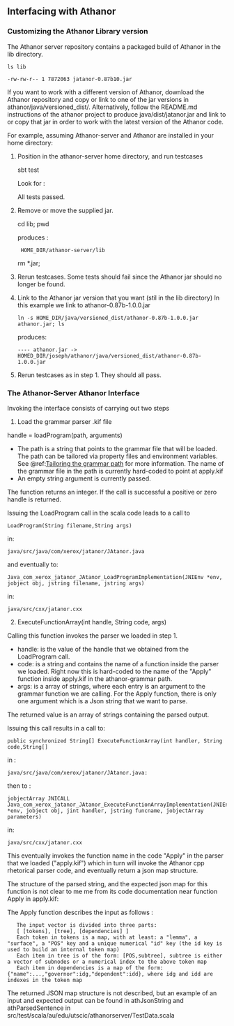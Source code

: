 ## Interfacing with Athanor


### Customizing the Athanor Library version

The Athanor server repository contains a packaged build of Athanor in the lib directory.

    ls lib

    -rw-rw-r-- 1 7872063 jatanor-0.87b10.jar
    
    
If you want to work with a different version of Athanor, download the Athanor repository
and copy or link to one of the jar versions in athanor/java/versioned_dist/.
Alternatively, follow the README.md instructions of the athanor project to produce java/dist/jatanor.jar
and link to or copy that jar in order to work with the latest version of the Athanor code.

For example, assuming Athanor-server and Athanor are installed in your home directory:

1. Position in the athanor-server home directory, and run testcases
    
    sbt test
    
    Look for :
    
      All tests passed.

2. Remove or move the supplied jar.
    
    cd lib; pwd
      
    produces :
    
        HOME_DIR/athanor-server/lib
    
    rm *.jar;
    
3.  Rerun testcases. Some tests should fail since the Athanor jar should no longer be found.

4.  Link to the Athanor jar version that you want (stil in the lib directory)
    In this example we link to athanor-0.87b-1.0.0.jar
       
        ln -s HOME_DIR/java/versioned_dist/athanor-0.87b-1.0.0.jar athanor.jar; ls
    
    produces:
    
        ---- athanor.jar -> HOMED_DIR/joseph/athanor/java/versioned_dist/athanor-0.87b-1.0.0.jar
    
3. Rerun testcases as in step 1. They should all pass.
    

### The Athanor-Server Athanor Interface

Invoking the interface consists of carrying out two steps


1. Load the grammar parser .kif file


handle = loadProgram(path, arguments)

- The path is a string that points to the grammar file that will be loaded.
The path can be tailored via property files and environment variables. 
See @ref:[Tailoring the grammar path](../user/grammar_parser.md) for more information. 
The name of the grammar file in the path is currently hard-coded to point at apply.kif
- An empty string argument is currently passed.

The function returns an integer.
If the call is successful a positive or zero handle is returned.

Issuing the LoadProgram call in the scala code leads to a call to

    LoadProgram(String filename,String args)

in:  

    java/src/java/com/xerox/jatanor/JAtanor.java

and eventually to:

    Java_com_xerox_jatanor_JAtanor_LoadProgramImplementation(JNIEnv *env, jobject obj, jstring filename, jstring args)

in: 

    java/src/cxx/jatanor.cxx

2. ExecuteFunctionArray(int handle, String code, args)

Calling this function invokes the parser we loaded in step 1.

- handle: is the value of the handle that we obtained from the LoadProgram call.
- code: is a string and contains the name of a function inside the parser we loaded.
  Right now this is hard-coded to the name of the "Apply" function inside apply.kif in the athanor-grammar
  path.
- args: is a array of strings, where each entry is an argument to the grammar function we are calling.
  For the Apply function, there is only one argument which is a Json string that we want to parse.
  
  
The returned value is an array of strings containing the parsed output.

Issuing this call results in a call to:

    public synchronized String[] ExecuteFunctionArray(int handler, String code,String[]
   
   in :
   
    java/src/java/com/xerox/jatanor/JAtanor.java:

   then to :
      
    jobjectArray JNICALL Java_com_xerox_jatanor_JAtanor_ExecuteFunctionArrayImplementation(JNIEnv *env, jobject obj, jint handler, jstring funcname, jobjectArray parameters)
   
   in:
   
    java/src/cxx/jatanor.cxx
   
   This eventually invokes the function name in the code "Apply" in the parser that we loaded ("apply.kif")
   which in turn will invoke the Athanor cpp rhetorical parser code, and eventually return a json map structure.
   
   The structure of the parsed string, and the expected json map for this function is not clear to me me from its code documentation 
   near function Apply in apply.kif:
   
   The Apply function describes the input as follows :
   
   
       The input vector is divided into three parts:
       [ [tokens], [tree], [dependencies] ]
       Each token in tokens is a map, with at least: a "lemma", a "surface", a "POS" key and a unique numerical "id" key (the id key is used to build an internal token map)
       Each item in tree is of the form: [POS,subtree], subtree is either a vector of subnodes or a numerical index to the above token map
       Each item in dependencies is a map of the form: {"name":...,"governor":idg,"dependent":idd}, where idg and idd are indexes in the token map

   The returned JSON map structure is not described, but an example of an input and expected output can be found in athJsonString and athParsedSentence 
   in  src/test/scala/au/edu/utscic/athanorserver/TestData.scala